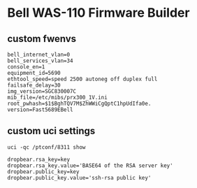 # Bell WAS-110 Firmware Builder

## custom fwenvs
```
bell_internet_vlan=0
bell_services_vlan=34
console_en=1
equipment_id=5690
ethtool_speed=speed 2500 autoneg off duplex full
failsafe_delay=30
img_version=SGC830007C
mib_file=/etc/mibs/prx300_1V.ini
root_pwhash=$1$BghTQV7M$ZhWWiCgQptC1hpUdIfa0e.
version=Fast5689EBell
```

## custom uci settings
`uci -qc /ptconf/8311 show`  
```
dropbear.rsa_key=key
dropbear.rsa_key.value='BASE64 of the RSA server key'
dropbear.public_key=key
dropbear.public_key.value='ssh-rsa public key' 
```
